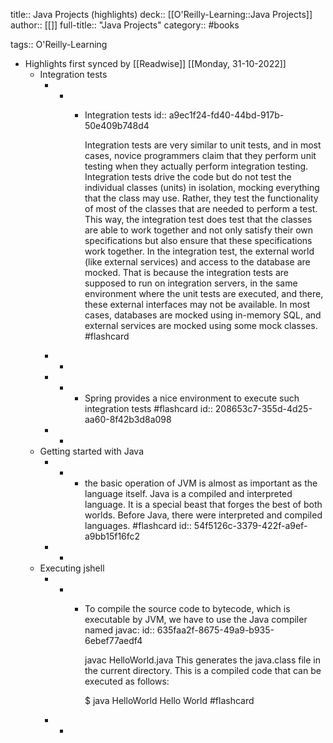 title:: Java Projects (highlights)
deck:: [[O'Reilly-Learning::Java Projects]]
author:: [[]]
full-title:: "Java Projects"
category:: #books

tags:: O'Reilly-Learning

- Highlights first synced by [[Readwise]] [[Monday, 31-10-2022]]
	- Integration tests
		- -
			- Integration tests
			  id:: a9ec1f24-fd40-44bd-917b-50e409b748d4
			                
			            
			            
			                
			  Integration tests are very similar to unit tests, and in most cases, novice programmers claim that they perform unit testing when they actually perform integration testing.
			  Integration tests drive the code but do not test the individual classes (units) in isolation, mocking everything that the class may use. Rather, they test the functionality of most of the classes that are needed to perform a test. This way, the integration test does test that the classes are able to work together and not only satisfy their own specifications but also ensure that these specifications work together.
			  In the integration test, the external world (like external services) and access to the database are mocked. That is because the integration tests are supposed to run on integration servers, in the same environment where the unit tests are executed, and there, these external interfaces may not be available. In most cases, databases are mocked using in-memory SQL, and external services are mocked using some mock classes. #flashcard
		- -
		- -
			- Spring provides a nice environment to execute such integration tests #flashcard
			  id:: 208653c7-355d-4d25-aa60-8f42b3d8a098
		- -
	- Getting started with Java
		- -
			- the basic operation of JVM is almost as important as the language itself. Java is a compiled and interpreted language. It is a special beast that forges the best of both worlds. Before Java, there were interpreted and compiled languages. #flashcard
			  id:: 54f5126c-3379-422f-a9ef-a9bb15f16fc2
		- -
	- Executing jshell
		- -
			- To compile the source code to bytecode, which is executable by JVM, we have to use the Java compiler named javac:
			  id:: 635faa2f-8675-49a9-b935-6ebef77aedf4
			  
			  javac HelloWorld.java
			  This generates the java.class file in the current directory. This is a compiled code that can be executed as follows:
			  
			  $ java HelloWorld
			  Hello World #flashcard
		- -